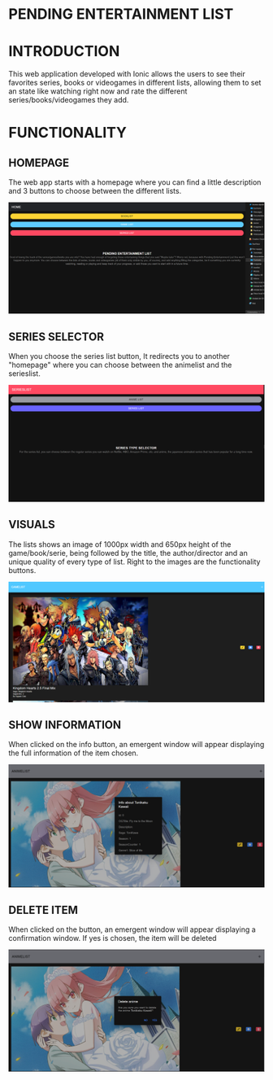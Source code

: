 # PENDING ENTERTAINMENT LIST

# INTRODUCTION

This web application developed with Ionic allows the users to see their favorites series, books or videogames in different lists, allowing them to set an state like watching right now and rate the different series/books/videogames they add.

# FUNCTIONALITY

## HOMEPAGE

The web app starts with a homepage where you can find a little description and 3 buttons to choose between the different lists.

<img src="README IMAGES/homepage.PNG">



## SERIES SELECTOR

When you choose the series list button, It redirects you to another "homepage" where you can choose between the animelist and the serieslist.

<img src="README IMAGES/Series selector.PNG">

## VISUALS

The lists shows an image of 1000px width and 650px height of the game/book/serie, being followed by the title, the author/director and an unique quality of every type of list. Right to the images are the functionality buttons.

<img src="README IMAGES/gamelist.PNG">

## SHOW INFORMATION

When clicked on the info button, an emergent window will appear displaying the full information of the item chosen.

<img src="README IMAGES/Info.PNG">

## DELETE ITEM

When clicked on the button, an emergent window will appear displaying a confirmation window. If yes is chosen, the item will be deleted

<img src="README IMAGES/DeleteWindow.PNG">



